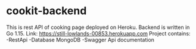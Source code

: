 # cookit-backend
This is rest API of cooking page deployed on Heroku. Backend is written in Go 1.15. 
Link:
https://still-lowlands-00853.herokuapp.com
Project contains:
-RestApi 
-Database MongoDB
-Swagger Api documentation